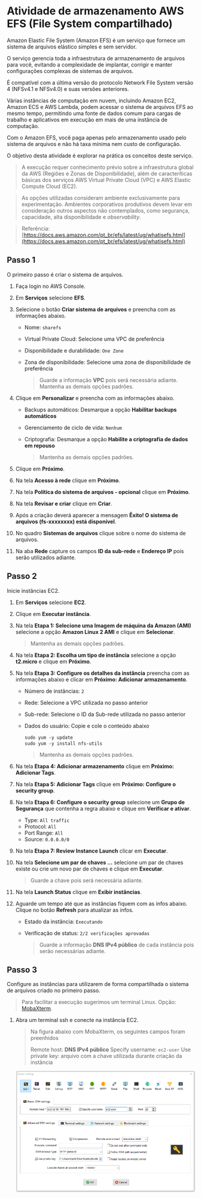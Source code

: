 # Atividade de armazenamento AWS EFS (File System compartilhado) #

Amazon Elastic File System (Amazon EFS) é um serviço que fornece um sistema de arquivos elástico simples e sem servidor.

O serviço gerencia toda a infraestrutura de armazenamento de arquivos para você, evitando a complexidade de implantar, corrigir e manter configurações complexas de sistemas de arquivos.

É compatível com a última versão do protocolo Network File System versão 4 (NFSv4.1 e NFSv4.0) e suas versões anteriores.

Várias instâncias de computação em nuvem, incluindo Amazon EC2, Amazon ECS e AWS Lambda, podem acessar o sistema de arquivos EFS ao mesmo tempo, permitindo uma fonte de dados comum para cargas de trabalho e aplicativos em execução em mais de uma instância de computação.

Com o Amazon EFS, você paga apenas pelo armazenamento usado pelo sistema de arquivos e não há taxa mínima nem custo de configuração.

O objetivo desta atividade é explorar na prática os conceitos deste serviço.

> A execução requer conhecimento prévio sobre a infraestrutura global da AWS (Regiões e Zonas de Disponibilidade), além de caracteríticas básicas dos serviços AWS Virtual Private Cloud (VPC) e AWS Elastic Compute Cloud (EC2).

> As opções utilizadas consideram ambiente exclusivamente para experimentação. Ambientes corporativos produtivos devem levar em consideração outros aspectos não contemplados, como segurança, capacidade, alta disponibilidade e *observability*.

> Referência: [https://docs.aws.amazon.com/pt_br/efs/latest/ug/whatisefs.html](https://docs.aws.amazon.com/pt_br/efs/latest/ug/whatisefs.html)


## Passo 1

O primeiro passo é criar o sistema de arquivos.

1. Faça login no AWS Console.

2. Em **Serviços** selecione **EFS**.

3. Selecione o botão **Criar sistema de arquivos** e preencha com as informações abaixo.

   - Nome: `sharefs`
   - Virtual Private Cloud: Selecione uma VPC de preferência
   - Disponibilidade e durabilidade: `One Zone`
   - Zona de disponibilidade: Selecione uma zona de disponibilidade de preferência

     > Guarde a informação **VPC** pois será necessária adiante.
     > Mantenha as demais opções padrões.

4. Clique em **Personalizar** e preencha com as informações abaixo.

   - Backups automáticos: Desmarque a opção **Habilitar backups automáticos**
   - Gerenciamento de ciclo de vida: `Nenhum`
   - Criptografia: Desmarque a opção **Habilite a criptografia de dados em repouso**

     > Mantenha as demais opções padrões.

5. Clique em **Próximo**.

6. Na tela **Acesso à rede** clique em **Próximo**.

7. Na tela **Política do sistema de arquivos - opcional** clique em **Próximo**.

8. Na tela **Revisar e criar** clique em **Criar**.

9. Após a criação deverá aparecer a mensagem **Êxito! O sistema de arquivos (fs-xxxxxxxx) está disponível**.

10. No quadro **Sistemas de arquivos** clique sobre o nome do sistema de arquivos.

11. Na aba **Rede** capture os campos **ID da sub-rede** e **Endereço IP** pois serão utilizados adiante.


## Passo 2

Inicie instâncias EC2.

1. Em **Serviços** selecione **EC2**.

2. Clique em **Executar instância**.

3. Na tela **Etapa 1: Selecione uma Imagem de máquina da Amazon (AMI)** selecione a opção **Amazon Linux 2 AMI** e clique em **Selecionar**.

   > Mantenha as demais opções padrões.

4. Na tela **Etapa 2: Escolha um tipo de instância** selecione a opção **t2.micro** e clique em **Próximo**.

5. Na tela **Etapa 3: Configure os detalhes da instância** preencha com as informações abaixo e clicar em **Próximo: Adicionar armazenamento**.

   - Número de instâncias: `2`
   - Rede: Selecione a VPC utilizada no passo anterior
   - Sub-rede: Selecione o ID da Sub-rede utilizada no passo anterior
   - Dados do usuário: Copie e cole o conteúdo abaixo
     ```
     sudo yum -y update 
     sudo yum -y install nfs-utils
     ```

     > Mantenha as demais opções padrões.

6. Na tela **Etapa 4: Adicionar armazenamento** clique em **Próximo: Adicionar Tags**.

7. Na tela **Etapa 5: Adicionar Tags** clique em **Próximo: Configure o security group**.

8. Na tela **Etapa 6: Configure o security group** selecione um **Grupo de Segurança** que contenha a regra abaixo e clique em **Verificar e ativar**.

   - Type: `All traffic`
   - Protocol: `All`
   - Port Range: `All`
   - Source: `0.0.0.0/0`

9. Na tela **Etapa 7: Review Instance Launch** clicar em **Executar**.

10. Na tela **Selecione um par de chaves ...** selecione um par de chaves existe ou crie um novo par de chaves e clique em **Executar**.

    > Guarde a chave pois será necessária adiante.

11. Na tela **Launch Status** clique em **Exibir instâncias**.

12. Aguarde um tempo até que as instâncias fiquem com as infos abaixo. Clique no botão **Refresh** para atualizar as infos.

    - Estado da instância: `Executando`
    - Verificação de status: `2/2 verificações aprovadas`

      > Guarde a informação **DNS IPv4 público** de cada instância pois serão necessárias adiante.


## Passo 3

Configure as instâncias para utilizarem de forma compartilhada o sistema de arquivos criado no primeiro passo.

> Para facilitar a execução sugerimos um terminal Linux.
> Opção: [MobaXterm](https://mobaxterm.mobatek.net/download-home-edition.html).

1. Abra um terminal ssh e conecte na instância EC2.

   > Na figura abaixo com MobaXterm, os seguintes campos foram preenhidos
   >  
   > Remote host: **DNS IPv4 público**
   > Specify username: `ec2-user`
   > Use private key: arquivo com a chave utilizada durante criação da instância

     ![terminal ssh](/aws/efs/sharefs/img/ssh-connect.PNG) 
